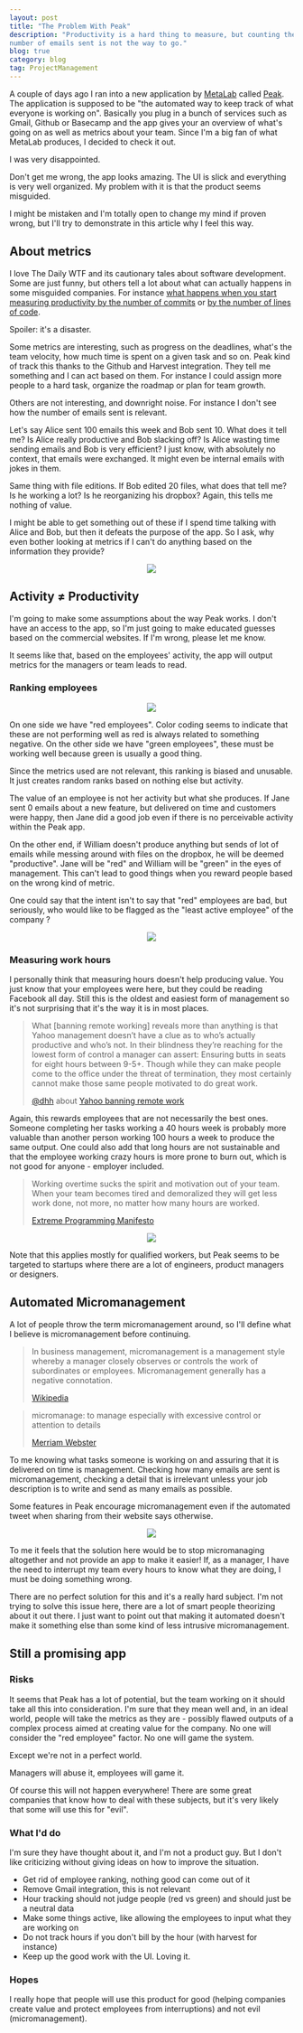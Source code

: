 ```yaml
---
layout: post
title: "The Problem With Peak"
description: "Productivity is a hard thing to measure, but counting the
number of emails sent is not the way to go."
blog: true
category: blog
tag: ProjectManagement
---
```


A couple of days ago I ran into a new application by [MetaLab][1] called
[Peak][2]. The application is supposed to be "the automated way to keep track
of what everyone is working on". Basically you plug in a bunch of
services such as Gmail, Github or Basecamp and the app gives your an
overview of what's going on as well as metrics about your team.
Since I'm a big fan of what MetaLab produces, I decided to check it out.

I was very disappointed.

Don't get me wrong, the app looks amazing. The UI is slick and
everything is very well organized. My problem with it is that
the product seems misguided.

I might be mistaken and I'm totally open to change my mind if proven wrong,
but I'll try to demonstrate in this article why I feel this way.

## About metrics

I love The Daily WTF and its cautionary tales about software development.
Some are just funny, but others tell a lot about what can actually happens
in some misguided companies. For instance
[what happens when you start measuring productivity by the number of
commits](http://thedailywtf.com/Articles/Productivity-20.aspx) or [by the
number of lines of code](http://thedailywtf.com/Articles/Measured\_By\_The\_Line.aspx).

Spoiler: it's a disaster.

Some metrics are interesting, such as progress on the
deadlines, what's the team velocity, how much time is spent on a
given task and so on. Peak kind of track this thanks to the Github and
Harvest integration. They tell me something and I can act based on them.
For instance I could assign more people to a hard task, organize the roadmap or plan for team growth.

Others are not interesting, and downright noise. For instance I don't
see how the number of emails sent is relevant.

Let's say Alice sent 100 emails this week and Bob sent 10. What does it
tell me? Is Alice really productive and Bob slacking off? Is Alice
wasting time sending emails and Bob is very efficient? I just know, with
absolutely no context, that emails were exchanged. It might even be internal
emails with jokes in them.

Same thing with file editions. If Bob edited 20 files, what does that
tell me? Is he working a lot? Is he reorganizing his dropbox? Again,
this tells me nothing of value.

I might be able to get something out of these if I spend time talking
with Alice and Bob, but then it defeats the purpose of the app.
So I ask, why even bother looking at metrics if I can't do anything based on the information they provide?

<div style="text-align: center"><img src="/assets/blog/peak_emails.png" /></div>

## Activity ≠ Productivity

I'm going to make some assumptions about the way Peak works. I
don't have an access to the app, so I'm just going to make educated guesses
based on the commercial websites. If I'm wrong, please let me know.

It seems like that, based on the employees' activity, the app will output metrics for the
managers or team leads to read.

### Ranking employees

<div style="text-align: center"><img src="/assets/blog/graph_peak.png" /></div>

On one side we have "red employees". Color coding seems to indicate that these
are not performing well as red is always related to something negative.
On the other side we have "green employees", these must be working well
because green is usually a good thing.

Since the metrics used are not relevant, this ranking is biased and
unusable. It just creates random ranks based on nothing else but
activity.

The value of an employee is not her activity but what she produces. If
Jane sent 0 emails about a new feature, but delivered on time and
customers were happy, then Jane did a good job even if there is no perceivable
activity within the Peak app.

On the other end, if William doesn't produce anything but sends of lot of emails
while messing around with files on the dropbox, he will be deemed
"productive". Jane will be "red" and William will be "green" in the eyes
of management. This can't lead to good things when you reward people
based on the wrong kind of metric.

One could say that the intent isn't to say that "red" employees are bad,
but seriously, who would like to be flagged as the "least active
employee" of the company ?

<div style="text-align: center"><img src="/assets/blog/activity_peak.png" /></div>

### Measuring work hours

I personally think that measuring hours doesn't help producing value. You just
know that your employees were here, but they could be reading Facebook
all day. Still this is the oldest and easiest form of management so it's
not surprising that it's the way it is in most places.

> What [banning remote working] reveals more than anything is that Yahoo management doesn’t have a clue as to who’s
> actually productive and who’s not. In their blindness they’re reaching for the lowest form of
> control a manager can assert: Ensuring butts in seats for eight hours between 9-5+. Though while
> they can make people come to the office under the threat of termination, they most certainly
> cannot make those same people motivated to do great work.
> 
> [@dhh][3] about [Yahoo banning remote work][4]

Again, this rewards employees that are not necessarily the best ones.
Someone completing her tasks working a 40 hours week is probably
more valuable than another person working 100 hours a week to produce
the same output. One could also add that long hours are not sustainable
and that the employee working crazy hours is more prone to burn out,
which is not good for anyone - employer included.

> Working overtime sucks the spirit and motivation out of your team.
> When your team becomes tired and demoralized they will get less work done,
> not more, no matter how many hours are worked.
> 
> [Extreme Programming Manifesto][5]

<div style="text-align: center"><img src="/assets/blog/brandon.png" /></div>

Note that this applies mostly for qualified workers, but Peak seems to
be targeted to startups where there are a lot of engineers, product
managers or designers.

## Automated Micromanagement

A lot of people throw the term micromanagement around, so I'll define
what I believe is micromanagement before continuing.

> In business management, micromanagement is a management style whereby a manager
> closely observes or controls the work of subordinates or employees.
> Micromanagement generally has a negative connotation.
> 
> [Wikipedia][6]

> micromanage: to manage especially with excessive control or attention to details
> 
> [Merriam Webster][7]

To me knowing what tasks someone is working
on and assuring that it is delivered on time is management. Checking how
many emails are sent is micromanagement, checking a detail that is irrelevant unless
your job description is to write and send as many emails as possible.

Some features in Peak encourage micromanagement even if the automated
tweet when sharing from their website says otherwise.

<div style="text-align: center"><img src="/assets/blog/micro.png" /></div>

To me it feels that the solution here would be to stop micromanaging
altogether and not provide an app to make it easier! If, as a manager,
I have the need to interrupt my team every hours to know what they are
doing, I must be doing something wrong.

There are no perfect solution for this and it's a really hard subject.
I'm not trying to solve this issue here, there are a lot of smart people
theorizing about it out there. I just want to point out that making it
automated doesn't make it something else than some kind of less
intrusive micromanagement.

## Still a promising app

### Risks

It seems that Peak has a lot of potential, but the team working on it should
take all this into consideration. I'm sure that they mean well and,
in an ideal world, people will take the metrics as they
are - possibly flawed outputs of a complex process aimed at creating
value for the company. No one will consider the "red employee" factor.
No one will game the system.

Except we're not in a perfect world.

Managers will abuse it, employees will game it.

Of course this will not happen everywhere! There are some great companies that know how
to deal with these subjects, but it's very likely that some will use this for "evil".

### What I'd do

I'm sure they have thought about it, and I'm not a product guy. But I
don't like criticizing without giving ideas on how to improve the
situation.

- Get rid of employee ranking, nothing good can come out of it
- Remove Gmail integration, this is not relevant
- Hour tracking should not judge people (red vs green) and should just be a neutral data
- Make some things active, like allowing the employees to input what they are working on
- Do not track hours if you don't bill by the hour (with harvest for instance)
- Keep up the good work with the UI. Loving it.

### Hopes

I really hope that people will use this product for good (helping companies
create value and protect employees from interruptions) and not evil
(micromanagement).

[1]:	http://metalabdesign.com/
[2]:	http://www.usepeak.com/
[3]:	http://twitter.com/dhh
[4]:	http://37signals.com/svn/posts/3453-no-more-remote-work-at-yahoo
[5]:	http://www.extremeprogramming.org/rules/overtime.html
[6]:	http://en.wikipedia.org/wiki/Micromanagement
[7]:	http://www.merriam-webster.com/dictionary/micromanage